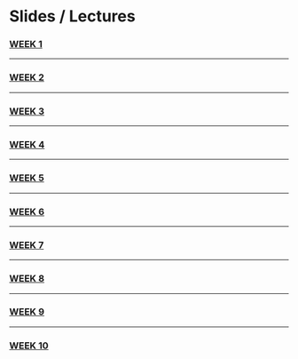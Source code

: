 # Slides / Lectures



### [WEEK 1]()


---
### [WEEK 2]()

---
### [WEEK 3]()


---
### [WEEK 4]()

---
### [WEEK 5]()

---
### [WEEK 6]()


---
### [WEEK 7]()

---
### [WEEK 8]()


---
### [WEEK 9]()


---
### [WEEK 10]()
